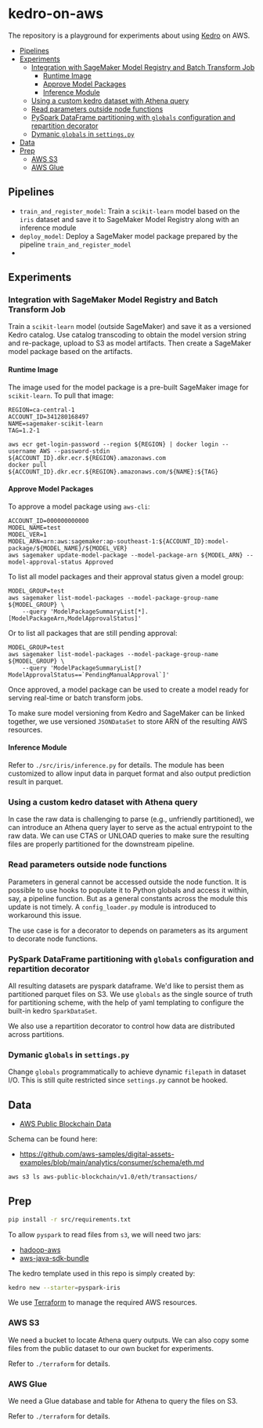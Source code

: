# kedro-on-aws

The repository is a playground for experiments about using [Kedro](https://github.com/kedro-org/kedro) on AWS.

- [Pipelines](#pipelines)
- [Experiments](#experiments)
  - [Integration with SageMaker Model Registry and Batch Transform Job](#integration-with-sagemaker-model-registry-and-batch-transform-job)
    - [Runtime Image](#runtime-image)
    - [Approve Model Packages](#approve-model-packages)
    - [Inference Module](#inference-module)
  - [Using a custom kedro dataset with Athena query](#using-a-custom-kedro-dataset-with-athena-query)
  - [Read parameters outside node functions](#read-parameters-outside-node-functions)
  - [PySpark DataFrame partitioning with `globals` configuration and repartition decorator](#pyspark-dataframe-partitioning-with-globals-configuration-and-repartition-decorator)
  - [Dymanic `globals` in `settings.py`](#dymanic-globals-in-settingspy)
- [Data](#data)
- [Prep](#prep)
  - [AWS S3](#aws-s3)
  - [AWS Glue](#aws-glue)

## Pipelines

- `train_and_register_model`: Train a `scikit-learn` model based on the `iris` dataset and save it to SageMaker Model Registry along with an inference module
- `deploy_model`: Deploy a SageMaker model package prepared by the pipeline `train_and_register_model`
-

## Experiments

### Integration with SageMaker Model Registry and Batch Transform Job

Train a `scikit-learn` model (outside SageMaker) and save it as a versioned Kedro catalog.
Use catalog transcoding to obtain the model version string and re-package, upload to S3 as model artifacts.
Then create a SageMaker model package based on the artifacts.

#### Runtime Image

The image used for the model package is a pre-built SageMaker image for `scikit-learn`.
To pull that image:

```shell
REGION=ca-central-1
ACCOUNT_ID=341280168497
NAME=sagemaker-scikit-learn
TAG=1.2-1

aws ecr get-login-password --region ${REGION} | docker login --username AWS --password-stdin ${ACCOUNT_ID}.dkr.ecr.${REGION}.amazonaws.com
docker pull ${ACCOUNT_ID}.dkr.ecr.${REGION}.amazonaws.com/${NAME}:${TAG}
```

#### Approve Model Packages

To approve a model package using `aws-cli`:

```shell
ACCOUNT_ID=000000000000
MODEL_NAME=test
MODEL_VER=1
MODEL_ARN=arn:aws:sagemaker:ap-southeast-1:${ACCOUNT_ID}:model-package/${MODEL_NAME}/${MODEL_VER}
aws sagemaker update-model-package --model-package-arn ${MODEL_ARN} --model-approval-status Approved
```

To list all model packages and their approval status given a model group:

```shell
MODEL_GROUP=test
aws sagemaker list-model-packages --model-package-group-name ${MODEL_GROUP} \
    --query 'ModelPackageSummaryList[*].[ModelPackageArn,ModelApprovalStatus]'
```

Or to list all packages that are still pending approval:

```shell
MODEL_GROUP=test
aws sagemaker list-model-packages --model-package-group-name ${MODEL_GROUP} \
    --query 'ModelPackageSummaryList[?ModelApprovalStatus==`PendingManualApproval`]'
```

Once approved, a model package can be used to create a model ready for serving real-time or batch transform jobs.

To make sure model versioning from Kedro and SageMaker can be linked together,
we use versioned `JSONDataSet` to store ARN of the resulting AWS resources.

#### Inference Module

Refer to `./src/iris/inference.py` for details.
The module has been customized to allow input data in parquet format and also output prediction result in parquet.

### Using a custom kedro dataset with Athena query

In case the raw data is challenging to parse (e.g., unfriendly partitioned),
we can introduce an Athena query layer to serve as the actual entrypoint to the raw data.
We can use CTAS or UNLOAD queries to make sure the resulting files are properly partitioned for the downstream pipeline.

### Read parameters outside node functions

Parameters in general cannot be accessed outside the node function.
It is possible to use hooks to populate it to Python globals and access it within, say, a pipeline function.
But as a general constants across the module this update is not timely.
A `config_loader.py` module is introduced to workaround this issue.

The use case is for a decorator to depends on parameters as its argument to decorate node functions.

### PySpark DataFrame partitioning with `globals` configuration and repartition decorator

All resulting datasets are pyspark dataframe.
We'd like to persist them as partitioned parquet files on S3.
We use `globals` as the single source of truth for partitioning scheme,
with the help of yaml templating to configure the built-in kedro `SparkDataSet`.

We also use a repartition decorator to control how data are distributed across partitions.

### Dymanic `globals` in `settings.py`

Change `globals` programmatically to achieve dynamic `filepath` in dataset I/O.
This is still quite restricted since `settings.py` cannot be hooked.

## Data

- [AWS Public Blockchain Data](https://aws.amazon.com/marketplace/pp/prodview-xv4ehzlgtim5a)

Schema can be found here:
- https://github.com/aws-samples/digital-assets-examples/blob/main/analytics/consumer/schema/eth.md

```bash
aws s3 ls aws-public-blockchain/v1.0/eth/transactions/
```

## Prep

```bash
pip install -r src/requirements.txt
```

To allow `pyspark` to read files from `s3`, we will need two jars:

- [hadoop-aws](https://mvnrepository.com/artifact/org.apache.hadoop/hadoop-aws)
- [aws-java-sdk-bundle](https://mvnrepository.com/artifact/com.amazonaws/aws-java-sdk-bundle)

The kedro template used in this repo is simply created by:

```bash
kedro new --starter=pyspark-iris
```

We use [Terraform](https://www.terraform.io/) to manage the required AWS resources.

### AWS S3

We need a bucket to locate Athena query outputs.
We can also copy some files from the public dataset to our own bucket for experiments.

Refer to `./terraform` for details.

### AWS Glue

We need a Glue database and table for Athena to query the files on S3.

Refer to `./terraform` for details.
